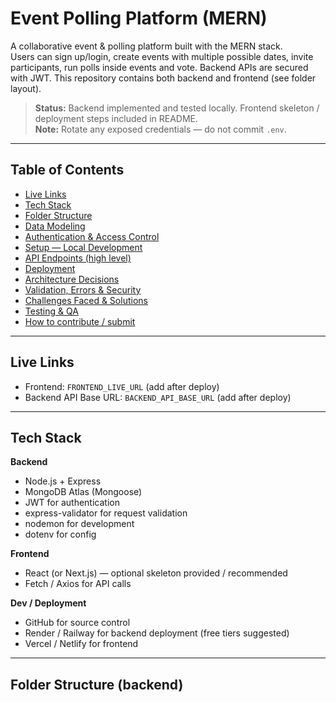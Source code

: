 # Event Polling Platform (MERN)

A collaborative event & polling platform built with the MERN stack.  
Users can sign up/login, create events with multiple possible dates, invite participants, run polls inside events and vote. Backend APIs are secured with JWT. This repository contains both backend and frontend (see folder layout).

> **Status:** Backend implemented and tested locally. Frontend skeleton / deployment steps included in README.  
> **Note:** Rotate any exposed credentials — do not commit `.env`.

---

## Table of Contents

- [Live Links](#live-links)
- [Tech Stack](#tech-stack)
- [Folder Structure](#folder-structure)
- [Data Modeling](#data-modeling)
- [Authentication & Access Control](#authentication--access-control)
- [Setup — Local Development](#setup--local-development)
- [API Endpoints (high level)](#api-endpoints-high-level)
- [Deployment](#deployment)
- [Architecture Decisions](#architecture-decisions)
- [Validation, Errors & Security](#validation-errors--security)
- [Challenges Faced & Solutions](#challenges-faced--solutions)
- [Testing & QA](#testing--qa)
- [How to contribute / submit](#how-to-contribute--submit)

---

## Live Links
- Frontend: `FRONTEND_LIVE_URL` (add after deploy)
- Backend API Base URL: `BACKEND_API_BASE_URL` (add after deploy)

---

## Tech Stack

**Backend**
- Node.js + Express
- MongoDB Atlas (Mongoose)
- JWT for authentication
- express-validator for request validation
- nodemon for development
- dotenv for config

**Frontend**
- React (or Next.js) — optional skeleton provided / recommended
- Fetch / Axios for API calls

**Dev / Deployment**
- GitHub for source control
- Render / Railway for backend deployment (free tiers suggested)
- Vercel / Netlify for frontend

---

## Folder Structure (backend)
